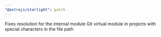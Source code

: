 ```yaml
---
"@astrojs/starlight": patch
---
```


Fixes resolution for the internal module Git virtual module in projects with special characters in the file path
